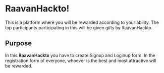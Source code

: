# RaavanHackto!

This is a platform where you will be rewarded according to your ability. The top participants participating in this will be given gifts by RaavanHackto.


## Purpose
In this **RaavanHackto** you have to create Signup and Loginup form. In the registration form of everyone, whoever is the best and most attractive will be rewarded.
